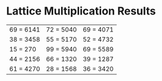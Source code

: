 # Lattice Multiplication Results

|   |   |   |
|---|---|---|
| 69 = 6141 | 72 = 5040 | 69 = 4071 |
| 38 = 3458 | 55 = 5170 | 52 = 4732 |
| 15 = 270 | 99 = 5940 | 69 = 5589 |
| 44 = 2156 | 66 = 1320 | 39 = 1287 |
| 61 = 4270 | 28 = 1568 | 36 = 3420 |
